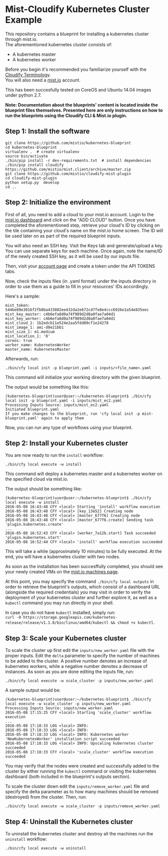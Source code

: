# Mist-Cloudify Kubernetes Cluster Example

This repository contains a blueprint for installing a kubernetes cluster through mist.io.<br>
The aforementioned kubernetes cluster consists of:

- A kubernetes master
- A kubernetes worker

Before you begin it's recommended you familiarize yourself with the
[Cloudify Terminology](http://getcloudify.org/guide/3.1/reference-terminology.html).<br>
You will also need a [mist.io](https://mist.io/) account.

This has been succesfully tested on CoreOS and Ubuntu 14.04 images under python 2.7.

**Note: Documentation about the blueprints' content is located inside the blueprint files themselves.
Presented here are only instructions on how to run the blueprints using the Cloudify CLI & Mist.io plugin.**

## Step 1: Install the software

```
git clone https://github.com/mistio/kubernetes-blueprint
cd kubernetes-blueprint
virtualenv .  # create virtualenv
source bin/activate
./bin/pip install -r dev-requirements.txt  # install dependencies
./bin/pip install cloudify https://github.com/mistio/mist.client/archive/master.zip
git clone https://github.com/mistio/cloudify-mist-plugin
cd cloudify-mist-plugin
python setup.py  develop
cd ..
```

## Step 2: Initialize the environment

First of all, you need to add a cloud to your mist.io account. Login to the [mist.io dashboard](https://mist.io) and click on
the "ADD CLOUD" button. Once you have completed the aforementioned step, retrieve your cloud's ID by clicking on the tile
containing your cloud's name on the mist.io home screen. The ID will be used later on as part of the required blueprint inputs.

You will also need  an SSH key. Visit the Keys tab and generate/upload a key. You can use separate keys for each machine.
Once again, note the name/ID of the newly created SSH key, as it will be used by our inputs file.

Then, visit your [account page](https://mist.io/account) and create a token under the API TOKENS tabs.

Now, check the inputs files (in .yaml format) under the inputs directory in order to use them as a guide to fill in
your resources' IDs accordingly.

Here's a sample:<br>
```
mist_token: 544be89e3016f2fb0ba433802ee432da2e672cd7fe8e4ccc6926e1a54e835eec
mist_key_master: c4b6efa8d0a74f989d2d8a0fae7a04d1
mist_key_worker: c4b6efa8d0a74f989d2d8a0fae7a04d1
mist_cloud_1: 1b2edcb11e524e2aa5fdd89cf1e24278
mist_image_1: ami-d0e21bb1
mist_size_1: m1.medium
mist_location_1: '0'
coreos: true
worker_name: KubernetesWorker
master_name: KubernetesMaster
```

Afterwards, run:

`./bin/cfy local init -p blueprint.yaml -i inputs/<file_name>.yaml`<br>

This command will initialize your working directory with the given blueprint.

The output would be something like this:<br>
```
(kubernetes-blueprint)user@user:~/kubernetes-blueprint$ ./bin/cfy local init -p blueprint.yaml -i inputs/mist_ec2.yaml
Processing Inputs Source: inputs/mist_ec2.yaml
Initiated blueprint.yaml
If you make changes to the blueprint, run 'cfy local init -p mist-blueprint.yaml' again to apply them
```

Now, you can run any type of workflows using your blueprint.<br>

## Step 2: Install your Kubernetes cluster

You are now ready to run the `install` workflow:<br>

`./bin/cfy local execute -w install`

This command will deploy a kubernetes master and a kubernetes worker on the specified cloud via mist.io.

The output should be something like:<br>
```
(kubernetes-blueprint)user@user:~/kubernetes-blueprint$ ./bin/cfy local execute -w install
2016-05-08 16:43:48 CFY <local> Starting 'install' workflow execution
2016-05-08 16:43:48 CFY <local> [key_13e52] Creating node
2016-05-08 16:43:48 CFY <local> [master_677f6] Creating node
2016-05-08 16:43:48 CFY <local> [master_677f6.create] Sending task 'plugin.kubernetes.create'
...
2016-05-08 16:52:43 CFY <local> [worker_7a12b.start] Task succeeded 'plugin.kubernetes.start'
2016-05-08 16:52:44 CFY <local> 'install' workflow execution succeeded

```

This will take a while (approximately 10 minutes) to be fully executed. At the end, you will have a kubernetes cluster with two nodes.

As soon as the installation has been succesffully completed, you should see your newly created VMs on the
[mist.io machines page](https://mist.io/#/machines).<br>

At this point, you may specify the command `./bin/cfy local outputs` in order to retrieve the blueprint's outputs, which consist of a
dashboard URL (alongside the required credentials) you may visit in order to verify the deployment of your kubernetes cluster and further
explore it, as well as a `kubectl` command you may run directly in your shell.

In case you do not have `kubectl` installed, simply run:<br>
`curl -O https://storage.googleapis.com/kubernetes-release/release/v1.1.8/bin/linux/amd64/kubectl && chmod +x kubectl`.

## Step 3: Scale your Kubernetes cluster

To scale the cluster up first edit the `inputs/new_worker.yaml` file with the proper inputs.
Edit the `delta` parameter to specify the number of machines to be added to the cluster.
A positive number denotes an increase of kubernetes workers, while a negative number denotes a decrease of instances.
As soon as you are done editing the inputs file, run:<br>

`./bin/cfy local execute -w scale_cluster -p inputs/new_worker.yaml `

A sample output would be:<br>

```
(kubernetes-blueprint)user@user:~/kubernetes-blueprint$ ./bin/cfy local execute -w scale_cluster -p inputs/new_worker.yaml
Processing Inputs Source: inputs/new_worker.yaml
2016-05-08 17:15:25 CFY <local> Starting 'scale_cluster' workflow execution
...
2016-05-08 17:18:33 LOG <local> INFO:
2016-05-08 17:18:33 LOG <local> INFO:
2016-05-08 17:18:33 LOG <local> INFO: Kubernetes worker 'NewKubernetesWorker' installation script succeeded
2016-05-08 17:18:33 LOG <local> INFO: Upscaling kubernetes cluster succeeded
2016-05-08 17:18:33 CFY <local> 'scale_cluster' workflow execution succeeded
```

You may verify that the nodes were created and successfully added to the cluster by either running the `kubectl`
command or visiting the kubernetes dashboard (both included in the blueprint's outputs section).<br>

To scale the cluster down edit the `inputs/remove_worker.yaml` file and specify the delta parameter as to how many
machines should be removed (destroyed) from the cluster. Then, run:<br>

`./bin/cfy local execute -w scale_cluster -p inputs/remove_worker.yaml`

## Step 4: Uninstall the Kubernetes cluster

To uninstall the kubernetes cluster and destroy all the machines run the `uninstall` workflow:<br>

`./bin/cfy local execute -w uninstall`
